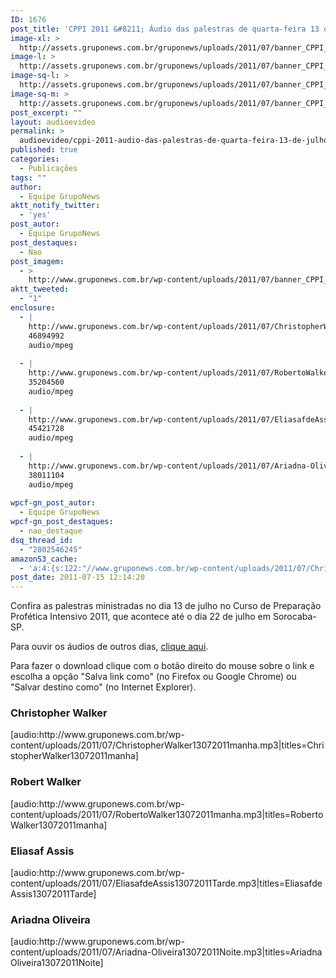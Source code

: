 ```yaml
---
ID: 1676
post_title: 'CPPI 2011 &#8211; Áudio das palestras de quarta-feira 13 de julho'
image-xl: >
  http://assets.gruponews.com.br/gruponews/uploads/2011/07/banner_CPPI_audios-13.jpg
image-l: >
  http://assets.gruponews.com.br/gruponews/uploads/2011/07/banner_CPPI_audios-13.jpg
image-sq-l: >
  http://assets.gruponews.com.br/gruponews/uploads/2011/07/banner_CPPI_audios-13.jpg
image-sq-m: >
  http://assets.gruponews.com.br/gruponews/uploads/2011/07/banner_CPPI_audios-13-720x307.jpg
post_excerpt: ""
layout: audioevideo
permalink: >
  audioevideo/cppi-2011-audio-das-palestras-de-quarta-feira-13-de-julho
published: true
categories:
  - Publicações
tags: ""
author:
  - Equipe GrupoNews
aktt_notify_twitter:
  - 'yes'
post_autor:
  - Equipe GrupoNews
post_destaques:
  - Nao
post_imagem:
  - >
    http://www.gruponews.com.br/wp-content/uploads/2011/07/banner_CPPI_audios-13.jpg
aktt_tweeted:
  - "1"
enclosure:
  - |
    http://www.gruponews.com.br/wp-content/uploads/2011/07/ChristopherWalker13072011manha.mp3
    46894992
    audio/mpeg
    
  - |
    http://www.gruponews.com.br/wp-content/uploads/2011/07/RobertoWalker13072011manha.mp3
    35204560
    audio/mpeg
    
  - |
    http://www.gruponews.com.br/wp-content/uploads/2011/07/EliasafdeAssis13072011Tarde.mp3
    45421728
    audio/mpeg
    
  - |
    http://www.gruponews.com.br/wp-content/uploads/2011/07/Ariadna-Oliveira13072011Noite.mp3
    38011104
    audio/mpeg
    
wpcf-gn_post_autor:
  - Equipe GrupoNews
wpcf-gn_post_destaques:
  - nao_destaque
dsq_thread_id:
  - "2802546245"
amazonS3_cache:
  - 'a:4:{s:122:"//www.gruponews.com.br/wp-content/uploads/2011/07/ChristopherWalker13072011manha.mp3|titles=ChristopherWalker13072011manha";a:1:{s:9:"timestamp";i:1501457665;}s:114:"//www.gruponews.com.br/wp-content/uploads/2011/07/RobertoWalker13072011manha.mp3|titles=RobertoWalker13072011manha";a:1:{s:9:"timestamp";i:1501457665;}s:116:"//www.gruponews.com.br/wp-content/uploads/2011/07/EliasafdeAssis13072011Tarde.mp3|titles=EliasafdeAssis13072011Tarde";a:1:{s:9:"timestamp";i:1501457665;}s:98:"//www.gruponews.com.br/wp-content/uploads/2011/07/Ariadna-Oliveira13072011Noite.mp3|titles=Ariadna";a:1:{s:9:"timestamp";i:1501457665;}}'
post_date: 2011-07-15 12:14:20
---
```

Confira as palestras ministradas no dia 13 de julho no Curso de Preparação Profética Intensivo 2011, que acontece até o dia 22 de julho em Sorocaba-SP.

Para ouvir os áudios de outros dias, <a href="http://www.gruponews.com.br/assuntos/publicacoes/audio/cppi2011">clique aqui</a>.

Para fazer o download clique com o botão direito do mouse sobre o link e escolha a opção "Salva link como" (no Firefox ou Google Chrome) ou "Salvar destino como" (no Internet Explorer).
<h3>Christopher Walker</h3>
[audio:http://www.gruponews.com.br/wp-content/uploads/2011/07/ChristopherWalker13072011manha.mp3|titles=ChristopherWalker13072011manha]
<h3>Robert Walker</h3>
[audio:http://www.gruponews.com.br/wp-content/uploads/2011/07/RobertoWalker13072011manha.mp3|titles=RobertoWalker13072011manha]
<h3>Eliasaf Assis</h3>
[audio:http://www.gruponews.com.br/wp-content/uploads/2011/07/EliasafdeAssis13072011Tarde.mp3|titles=EliasafdeAssis13072011Tarde]
<h3>Ariadna Oliveira</h3>
[audio:http://www.gruponews.com.br/wp-content/uploads/2011/07/Ariadna-Oliveira13072011Noite.mp3|titles=Ariadna Oliveira13072011Noite]